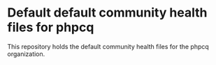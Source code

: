 # Default default community health files for phpcq

This repository holds the default community health files for the phpcq
organization.


